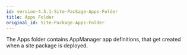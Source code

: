 ```yaml
---
id: version-4.5.1-Site-Package-Apps-Folder
title: Apps Folder
original_id: Site-Package-Apps-Folder
---
```


The Apps folder contains AppManager app definitions, that get created when a site package is deployed.